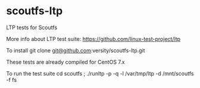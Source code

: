 # scoutfs-ltp
LTP tests for Scoutfs

More info about LTP test suite: https://github.com/linux-test-project/ltp

To install
git clone git@github.com:versity/scoutfs-ltp.git

These tests are already compiled for CentOS 7.x


To run the test suite
cd scoutfs ; ./runltp -p -q -l /var/tmp/ltp -d /mnt/scoutfs -f fs
